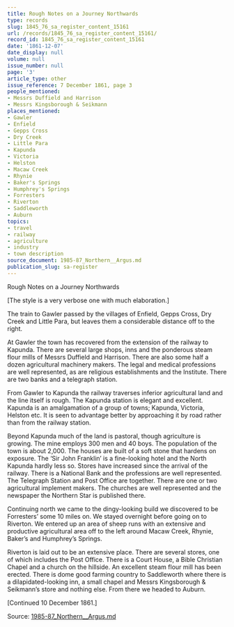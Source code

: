 ```yaml
---
title: Rough Notes on a Journey Northwards
type: records
slug: 1845_76_sa_register_content_15161
url: /records/1845_76_sa_register_content_15161/
record_id: 1845_76_sa_register_content_15161
date: '1861-12-07'
date_display: null
volume: null
issue_number: null
page: '3'
article_type: other
issue_reference: 7 December 1861, page 3
people_mentioned:
- Messrs Duffield and Harrison
- Messrs Kingsborough & Seikmann
places_mentioned:
- Gawler
- Enfield
- Gepps Cross
- Dry Creek
- Little Para
- Kapunda
- Victoria
- Helston
- Macaw Creek
- Rhynie
- Baker's Springs
- Humphrey's Springs
- Forresters
- Riverton
- Saddleworth
- Auburn
topics:
- travel
- railway
- agriculture
- industry
- town description
source_document: 1985-87_Northern__Argus.md
publication_slug: sa-register
---
```


Rough Notes on a Journey Northwards

[The style is a very verbose one with much elaboration.]

The train to Gawler passed by the villages of Enfield, Gepps Cross, Dry Creek and Little Para, but leaves them a considerable distance off to the right.

At Gawler the town has recovered from the extension of the railway to Kapunda.  There are several large shops, inns and the ponderous steam flour mills of Messrs Duffield and Harrison.  There are also some half a dozen agricultural machinery makers.  The legal and medical professions are well represented, as are religious establishments and the Institute. There are two banks and a telegraph station.

From Gawler to Kapunda the railway traverses inferior agricultural land and the line itself is rough.  The Kapunda station is elegant and excellent.  Kapunda is an amalgamation of a group of towns; Kapunda, Victoria, Helston etc.  It is seen to advantage better by approaching it by road rather than from the railway station.

Beyond Kapunda much of the land is pastoral, though agriculture is growing.  The mine employs 300 men and 40 boys.  The population of the town is about 2,000.  The houses are built of a soft stone that hardens on exposure.  The ‘Sir John Franklin’ is a fine-looking hotel and the North Kapunda hardly less so.  Stores have increased since the arrival of the railway.  There is a National Bank and the professions are well represented.  The Telegraph Station and Post Office are together.  There are one or two agricultural implement makers.  The churches are well represented and the newspaper the Northern Star is published there.

Continuing north we came to the dingy-looking build we discovered to be Forresters’ some 10 miles on.  We stayed overnight before going on to Riverton.  We entered up an area of sheep runs with an extensive and productive agricultural area off to the left around Macaw Creek, Rhynie, Baker’s and Humphrey’s Springs.

Riverton is laid out to be an extensive place.  There are several stores, one of which includes the Post Office.  There is a Court House, a Bible Christian Chapel and a church on the hillside.  An excellent steam flour mill has been erected.  There is dome good farming country to Saddleworth where there is a dilapidated-looking inn, a small chapel and Messrs Kingsborough & Seikmann’s store and nothing else.  From there we headed to Auburn.

[Continued 10 December 1861.]

Source: [1985-87_Northern__Argus.md](/downloads/markdown/1985-87_Northern__Argus.md)
